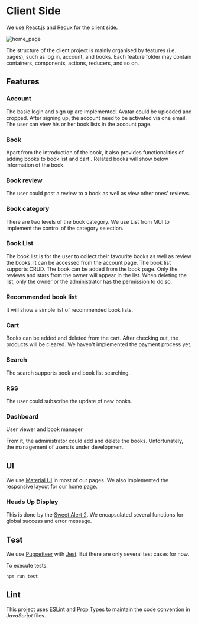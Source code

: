 # Client Side
We use React.js and Redux for the client side.


![home_page](https://i.loli.net/2018/10/19/5bc9a534cd8f7.png)


The structure of the client project is mainly organised by  features (i.e. pages), such as log in, account, and books.
Each feature folder may contain containers, components, actions, reducers, and so on.
## Features
### Account
The basic login and sign up are implemented. Avatar could be uploaded and cropped. After signing up, the account need to be activated via one email.
The user can view his or her book lists in the account page.
### Book
Apart from the introduction of the book, it also provides functionalities of adding books to book list and cart .
Related books will show below information of the book.
### Book review
The user could post a review to a book as well as view other ones' reviews.
### Book category
There are two levels of the book category. We use List from MUI to implement the control of the category selection.
### Book List
The book list is for the user to collect their favourite books as well as review the books. It can be accessed from the account page.
The book list supports CRUD. The book can be added from the book page. Only the reviews and stars from the owner will appear in the list. When deleting the list, only the owner or the administrator has the permission to do so.
### Recommended book list
It will show a simple list of recommended book lists.
### Cart
Books can be added and deleted from the cart. After checking out, the products will be cleared. We haven't implemented the payment process yet.
### Search
The search supports book and book list searching.
### RSS
The user could subscribe the update of new books.
### Dashboard
User viewer and book manager

From it, the administrator could add and delete the books. Unfortunately, the management of users is under development.
## UI
We use [Material UI](https://material-ui.com/) in most of our pages.
We also implemented the responsive layout for our home page.
### Heads Up Display
This is done by the [Sweet Alert 2](https://sweetalert2.github.io/#usage). We encapsulated several functions for global success and error message.
## Test
We use [Puppetteer](https://github.com/GoogleChrome/puppeteer/) with [Jest](https://jestjs.io/). But there are only several test cases for now.

To execute tests:

```bash
npm run test
```
## Lint
This project uses [ESLint](http://eslint.org) and [Prop Types](https://github.com/facebook/prop-types) to maintain the code convention in *JavaScript* files.
